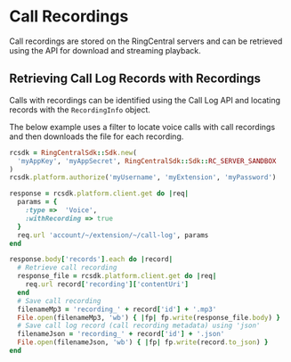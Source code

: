 # Call Recordings

Call recordings are stored on the RingCentral servers and can be retrieved using the API for download and streaming playback.

## Retrieving Call Log Records with Recordings

Calls with recordings can be identified using the Call Log API and locating records with the `RecordingInfo` object.

The below example uses a filter to locate voice calls with call recordings and then downloads the file for each recording.

```ruby
rcsdk = RingCentralSdk::Sdk.new(
  'myAppKey', 'myAppSecret', RingCentralSdk::Sdk::RC_SERVER_SANDBOX
)
rcsdk.platform.authorize('myUsername', 'myExtension', 'myPassword')

response = rcsdk.platform.client.get do |req|
  params = {
    :type =>  'Voice',
    :withRecording => true
  }
  req.url 'account/~/extension/~/call-log', params
end

response.body['records'].each do |record|
  # Retrieve call recording
  response_file = rcsdk.platform.client.get do |req|
    req.url record['recording']['contentUri']
  end
  # Save call recording
  filenameMp3 = 'recording_' + record['id'] + '.mp3'
  File.open(filenameMp3, 'wb') { |fp| fp.write(response_file.body) }
  # Save call log record (call recording metadata) using 'json'
  filenameJson = 'recording_' + record['id'] + '.json'
  File.open(filenameJson, 'wb') { |fp| fp.write(record.to_json) }
end
```